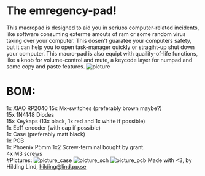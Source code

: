 # The emregency-pad!
This macropad is designed to aid you in seriuos computer-related incidents, like software consuming
exterme amouts of ram or some random virus taking over your computer.
This dosen't guaratee your computers safety, but it can help you to open task-manager quickly 
or stragiht-up shut down your computer.
This macro-pad is also equipt with quaility-of-life functions, like a knob for volume-control and mute, a keycode layer for numpad and some copy and paste features.
![picture](https://cdn.hackclubber.dev/slackcdn/fc6df849fece92f33f7e0babb242175e.png)
# BOM:
1x XIAO RP2040
15x Mx-switches (preferably brown maybe?) <br/>
15x 1N4148 Diodes <br/>
15x Keykaps (13x black, 1x red and 1x white if possible)<br/>
1x Ec11 encoder (with cap if possible)<br/>
1x Case (preferably matt black)<br/>
1x PCB <br/>
1x Phoenix P5mm 1x2 Screw-terminal bought by grant. <br/>
4x M3 screws <br/>
#Pictures:
![picture_case](https://cdn.hack.pet/slackcdn/7dba3f1a2b05330fac87eb9b6fa08501.png)
![picture_sch](https://cdn.hack.pet/slackcdn/abb354741a231a373e7325de6ec6204b.png)
![picture_pcb](https://cdn.hackclubber.dev/slackcdn/29aeb0a12633a004fe847e3e3b241444.png)
Made with <3, by Hilding Lind, hilding@lind.pp.se
